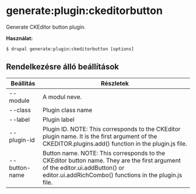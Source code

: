 # generate:plugin:ckeditorbutton
Generate CKEditor button plugin.

**Használat:**
```
$ drupal generate:plugin:ckeditorbutton [options] 
```

## Rendelkezésre álló beállítások
Beállítás | Részletek
-------|-------------
--module | A modul neve.
--class | Plugin class name
--label | Plugin label
--plugin-id | Plugin ID. NOTE: This corresponds to the CKEditor plugin name. It is the first argument of the CKEDITOR.plugins.add() function in the plugin.js file.
--button-name | Button name. NOTE: This corresponds to the CKEditor button name. They are the first argument of the editor.ui.addButton() or editor.ui.addRichCombo() functions in the plugin.js file.
